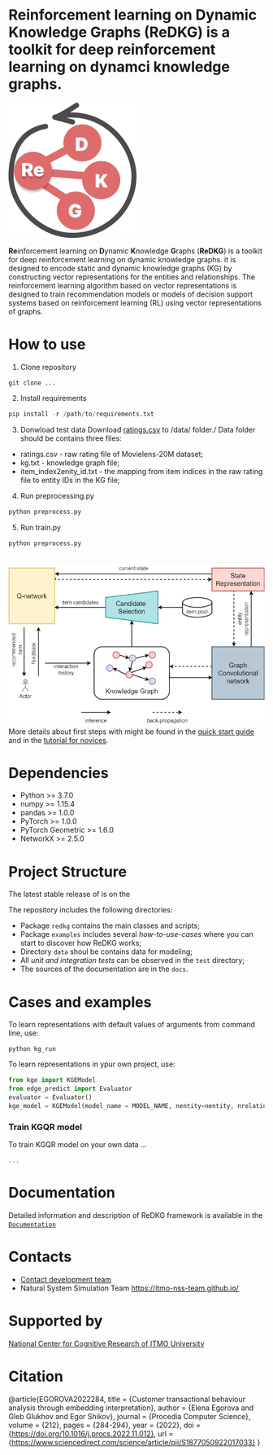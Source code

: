 **Re**inforcement learning on **D**ynamic **K**nowledge **G**raphs (**ReDKG**) is a toolkit for deep reinforcement learning on dynamci knowledge graphs.
==========
![plot](/docs/img/logo.png)

**Re**inforcement learning on **D**ynamic **K**nowledge **G**raphs (**ReDKG**) is a toolkit for deep reinforcement learning on dynamic knowledge graphs. it is designed to encode static and dynamic knowledge graphs (KG) by constructing vector representations for the entities and relationships. The reinforcement learning algorithm based on vector representations is designed to train recommendation models or models of decision support systems based on reinforcement learning (RL) using vector representations of graphs.


How to use
==========
 1. Clone repository
```
git clone ...
```
2. Install requirements
```python
pip install -r /path/to/requirements.txt
```
3. Donwload test data
Download [ratings.csv](https://grouplens.org/datasets/movielens/20m/) to /data/ folder./
Data folder should be contains three files: 
 - ratings.csv - raw rating file of Movielens-20M dataset;
 -   kg.txt - knowledge graph file;
 -  item_index2enity_id.txt - the mapping from item indices in the raw rating file to entity IDs in the KG file;
4. Run preprocessing.py
```python
python preprocess.py
```
5. Run train.py
```python train.py
python preprocess.py
```
\
![plot](/docs/img/lib_schema.png.png)
More details about first steps with  might be found in the [quick start guide](qwe.asd) and in the [tutorial for novices](qwe.asd).



 Dependencies
=========
 - Python >= 3.7.0 
 - numpy >= 1.15.4
 - pandas >= 1.0.0
 - PyTorch >= 1.0.0
 - PyTorch Geometric >= 1.6.0
 - NetworkX >= 2.5.0

Project Structure
=================

The latest stable release of  is on the

The repository includes the following directories:
* Package `redkg` contains the main classes and scripts;
* Package `examples` includes several *how-to-use-cases* where you can start to discover how ReDKG works;
* Directory `data` shoul be contains data for modeling;
* All *unit and integration tests* can be observed in the `test` directory;
* The sources of the documentation are in the `docs`.


Cases and examples
==================
To learn representations with default values of arguments from command line, use:
```
python kg_run
```

To learn representations in ypur own project, use:

```python
from kge import KGEModel
from edge_predict import Evaluator
evaluator = Evaluator()
kge_model = KGEModel(model_name = MODEL_NAME, nentity=nentity, nrelation=nrelation, embedding_size=EMBEDDING_SIZE, gamma=GAMMA, evaluator=evaluator)
```

### Train KGQR model
To train KGQR model on your own data ...
```
...
```

Documentation
=============
Detailed information and description of ReDKG framework is available in the [`Documentation`](link)

Contacts
========
- [Contact development team](mailto:egorshikov@itmo.ru)
- Natural System Simulation Team <https://itmo-nss-team.github.io/>

Supported by
============

[National Center for Cognitive Research of ITMO University](https://actcognitive.org/) 

Citation
========
@article{EGOROVA2022284,
title = {Customer transactional behaviour analysis through embedding interpretation},
author = {Elena Egorova and Gleb Glukhov and Egor Shikov},
journal = {Procedia Computer Science},
volume = {212},
pages = {284-294},
year = {2022},
doi = {https://doi.org/10.1016/j.procs.2022.11.012},
url = {https://www.sciencedirect.com/science/article/pii/S1877050922017033}
}

<!---
.. |docs| image:: https://readthedocs.org/projects/gefest/badge/?version=latest
   :target: https://gefest.readthedocs.io/en/latest/?badge=latest
   :alt: Documentation Status

.. |license| image:: https://img.shields.io/github/license/ITMO-NSS-team/GEFEST
   :alt: Supported Python Versions
   :target: ./LICENSE.md

.. |tg| image:: https://img.shields.io/badge/Telegram-Group-blue.svg
   :target: https://t.me/gefest_helpdesk
   :alt: Telegram Chat
--->
